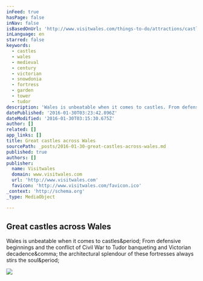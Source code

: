 ```yaml
---
inFeed: true
hasPage: false
inNav: false
isBasedOnUrl: 'http://www.visitwales.com/things-to-do/attractions/castles-heritage/great-castles-list'
inLanguage: en
starred: false
keywords:
  - castles
  - wales
  - medieval
  - century
  - victorian
  - snowdonia
  - fortress
  - garden
  - tower
  - tudor
description: 'Wales is unbeatable when it comes to castles. From defensive beginnings and the conflict of Civil War to Tudor banqueting and Victorian decadence, the architectural splendour of these fortresses always stirs the soul.'
datePublished: '2016-01-30T03:23:42.896Z'
dateModified: '2016-01-30T03:15:30.675Z'
author: []
related: []
app_links: []
title: Great castles across Wales
sourcePath: _posts/2016-01-30-great-castles-across-wales.md
published: true
authors: []
publisher:
  name: Visitwales
  domain: www.visitwales.com
  url: 'http://www.visitwales.com'
  favicon: 'http://www.visitwales.com/favicon.ico'
_context: 'http://schema.org'
_type: MediaObject

---
```

<article style=""><h1>Great castles across Wales</h1><p>Wales is unbeatable when it comes to castles&amp;period; From defensive beginnings and the conflict of Civil War to Tudor banqueting and Victorian decadence&amp;comma; the architectural splendour of these fortresses always stirs the soul&amp;period;</p><img src="http://www.visitwales.com/~/media/6ba9b2dfd5fd4dc18c759549fbc9df8e.ashx?h=361&amp;la=en&amp;w=642" /></article>